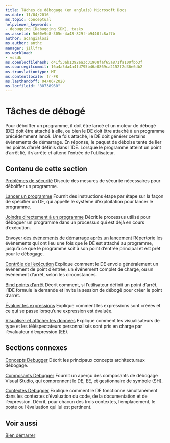 ```yaml
---
title: Tâches de débogage (en anglais) Microsoft Docs
ms.date: 11/04/2016
ms.topic: conceptual
helpviewer_keywords:
- debugging [Debugging SDK], tasks
ms.assetid: 5d60e9e8-305e-4a48-829f-b9440fc8af7b
author: acangialosi
ms.author: anthc
manager: jillfra
ms.workload:
- vssdk
ms.openlocfilehash: d41f53ab1392ea3c31908faf65a871fa100fbb3f
ms.sourcegitcommit: 16a4a5da4a4fd795b46a0869ca2152f2d36e6db2
ms.translationtype: MT
ms.contentlocale: fr-FR
ms.lasthandoff: 04/06/2020
ms.locfileid: "80738960"
---
```

# <a name="debug-tasks"></a>Tâches de débogé
Pour déboiffer un programme, il doit être lancé et un moteur de débogé (DE) doit être attaché à elle, ou bien le DE doit être attaché à un programme précédemment lancé. Une fois attaché, le DE doit générer certains événements de démarrage. En réponse, le paquet de déboise tente de lier les points d’arrêt définis dans l’IDE. Lorsque le programme atteint un point d’arrêt lié, il s’arrête et attend l’entrée de l’utilisateur.

## <a name="in-this-section"></a>Contenu de cette section
 [Problèmes de sécurité](../../extensibility/debugger/security-issues.md) Discute des mesures de sécurité nécessaires pour déboiffer un programme.

 [Lancer un programme](../../extensibility/debugger/launching-a-program.md) Fournit des instructions étape par étape sur la façon de spécifier un DE, qui appelle le système d’exploitation pour lancer le programme.

 [Joindre directement à un programme](../../extensibility/debugger/attaching-directly-to-a-program.md) Décrit le processus utilisé pour déboguer un programme dans un processus qui est déjà en cours d’exécution.

 [Envoyer des événements de démarrage après un lancement](../../extensibility/debugger/sending-startup-events-after-a-launch.md) Répertorie les événements qui ont lieu une fois que le DE est attaché au programme, jusqu’à ce que le programme soit à son point d’entrée principal et est prêt pour le débogage.

 [Contrôle de l’exécution](../../extensibility/debugger/control-of-execution.md) Explique comment le DE envoie généralement un événement de point d’entrée, un événement complet de charge, ou un événement d’arrêt, selon les circonstances.

 [Bind points d’arrêt](../../extensibility/debugger/binding-breakpoints.md) Décrit comment, si l’utilisateur définit un point d’arrêt, l’IDE formule la demande et invite la session de débogé pour créer le point d’arrêt.

 [Évaluer les expressions](../../extensibility/debugger/evaluating-expressions.md) Explique comment les expressions sont créées et ce qui se passe lorsqu’une expression est évaluée.

 [Visualiser et afficher les données](../../extensibility/debugger/visualizing-and-viewing-data.md) Explique comment les visualisateurs de type et les téléspectateurs personnalisés sont pris en charge par l’évaluateur d’expression (EE).

## <a name="related-sections"></a>Sections connexes
 [Concepts Debugger](../../extensibility/debugger/debugger-concepts.md) Décrit les principaux concepts architecturaux débogage.

 [Composants Debugger](../../extensibility/debugger/debugger-components.md) Fournit un aperçu des composants de débogage Visual Studio, qui comprennent le DE, EE, et gestionnaire de symbole (SH).

 [Contextes Debugger](../../extensibility/debugger/debugger-contexts.md) Explique comment le DE fonctionne simultanément dans les contextes d’évaluation du code, de la documentation et de l’expression. Décrit, pour chacun des trois contextes, l’emplacement, le poste ou l’évaluation qui lui est pertinent.

## <a name="see-also"></a>Voir aussi
 [Bien démarrer](../../extensibility/debugger/getting-started-with-debugger-extensibility.md)
